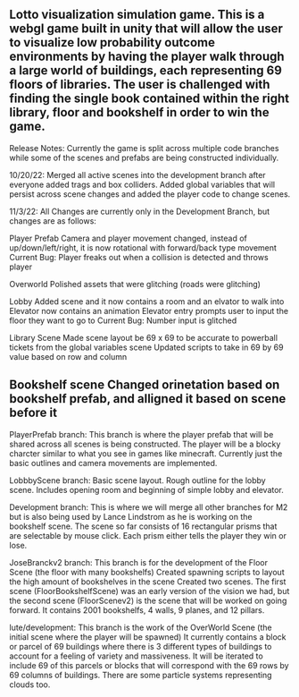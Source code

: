 Lotto visualization simulation game.  This is a webgl game built in unity that will allow the user to visualize low probability outcome environments by having the player walk through a large world of buildings, each representing 69 floors of libraries.  The user is challenged with finding the single book contained within the right library, floor and bookshelf in order to win the game. 
-----------------------------------------------------------------------------------------------------------------------------------------------------
Release Notes:
Currently the game is split across multiple code branches while some of the scenes and prefabs are being constructed individually.

10/20/22: Merged all active scenes into the development branch after everyone added trags and box colliders. Added global variables that will persist across scene changes and added the player code to change scenes.


11/3/22: All Changes are currently only in the Development Branch, but changes are as follows:

Player Prefab
Camera and player movement changed, instead of up/down/left/right, it is now rotational with forward/back 
type movement
Current Bug: Player freaks out when a collision is detected and throws player

Overworld
Polished assets that were glitching (roads were glitching)

Lobby
Added scene and it now contains a room and an elvator to walk into
Elevator now contains an animation 
Elevator entry prompts user to input the floor they want to go to
Current Bug: Number input is glitched

Library Scene
Made scene layout be 69 x 69 to be accurate to powerball tickets from the global variables scene
Updated scripts to take in 69 by 69 value based on row and column

Bookshelf scene
Changed orinetation based on bookshelf prefab, and alligned it based on scene before it
-------------------------------------------------------------------------------------------------------------------------------------------------

PlayerPrefab branch: 
This branch is where the player prefab that will be shared across all scenes is being constructed.  The player will be a blocky charcter similar to what you see in games like minecraft.  Currently just the basic outlines and camera movements are implemented. 

LobbbyScene branch:
Basic scene layout. Rough outline for the lobby scene. Includes opening room and beginning of simple lobby and elevator.

Development branch:
This is where we will merge all other branches for M2 but is also being used by Lance Lindstrom as he is working on the bookshelf scene. The scene so far consists of 16 rectangular prisms that are selectable by mouse click. Each prism either tells the player they win or lose.

JoseBranckv2 branch:
This branch is for the development of the Floor Scene (the floor with many bookshelfs)
Created spawning scripts to layout the high amount of bookshelves in the scene
Created two scenes. The first scene (FloorBookshelfScene) was an early version of the vision we had, but the second scene (FloorScenev2) is the scene that will be worked on going forward. It contains 2001 bookshelfs, 4 walls, 9 planes, and 12 pillars.

lute/development:
This branch is the work of the OverWorld Scene (the initial scene where the player will be spawned)
It currently contains a block or parcel of 69 buildings where there is 3 different types of buildings to account for a feeling of variety and massiveness.
It will be iterated to include 69 of this parcels or blocks that will correspond with the 69 rows by 69 columns of buildings.
There are some particle systems representing clouds too.
